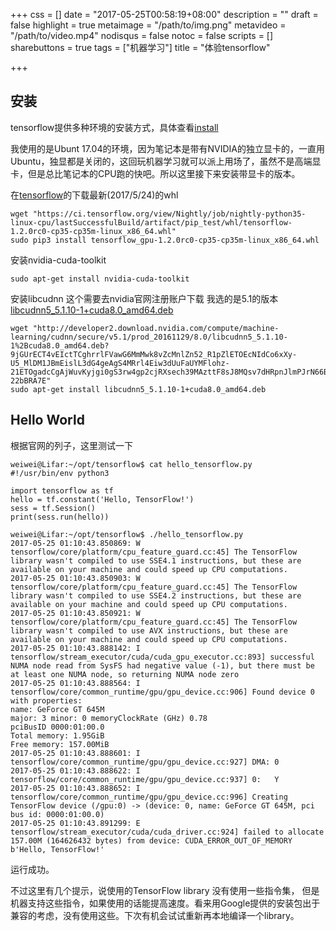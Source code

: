 +++
css = []
date = "2017-05-25T00:58:19+08:00"
description = ""
draft = false
highlight = true
metaimage = "/path/to/img.png"
metavideo = "/path/to/video.mp4"
nodisqus = false
notoc = false
scripts = []
sharebuttons = true
tags = ["机器学习"]
title = "体验tensorflow"

+++


## 安装

tensorflow提供多种环境的安装方式，具体查看[install](https://www.tensorflow.org/install/)

我使用的是Ubunt 17.04的环境，因为笔记本是带有NVIDIA的独立显卡的，一直用Ubuntu，独显都是关闭的，这回玩机器学习就可以派上用场了，虽然不是高端显卡，但是总比笔记本的CPU跑的快吧。所以这里接下来安装带显卡的版本。

在[tensorflow](https://github.com/tensorflow/tensorflow)的下载最新(2017/5/24)的whl

```
wget "https://ci.tensorflow.org/view/Nightly/job/nightly-python35-linux-cpu/lastSuccessfulBuild/artifact/pip_test/whl/tensorflow-1.2.0rc0-cp35-cp35m-linux_x86_64.whl"
sudo pip3 install tensorflow_gpu-1.2.0rc0-cp35-cp35m-linux_x86_64.whl
```

安装nvidia-cuda-toolkit

```
sudo apt-get install nvidia-cuda-toolkit
```

安装libcudnn
这个需要去nvidia官网注册账户下载
我选的是5.1的版本[libcudnn5_5.1.10-1+cuda8.0_amd64.deb](http://developer2.download.nvidia.com/compute/machine-learning/cudnn/secure/v5.1/prod_20161129/8.0/libcudnn5_5.1.10-1%2Bcuda8.0_amd64.deb?9jGUrECT4vEIctTCghrrlFVawG6MmMwk8vZcMnlZn52_R1pZlETOEcNIdCo6xXy-U5_MlDM1JBmEislL3dG4geAgS4MRrl4Eiw3dUuFaUYMFlohz-21ETOgadcCgAjWuvKyjgi0gS3rw4gp2cjRXsech39MAzttF8sJ8MQsv7dHRpnJlmPJrN66BYEdXCwVgr_x7FaGKoI_aYGQ-22bBRA7E)

```
wget "http://developer2.download.nvidia.com/compute/machine-learning/cudnn/secure/v5.1/prod_20161129/8.0/libcudnn5_5.1.10-1%2Bcuda8.0_amd64.deb?9jGUrECT4vEIctTCghrrlFVawG6MmMwk8vZcMnlZn52_R1pZlETOEcNIdCo6xXy-U5_MlDM1JBmEislL3dG4geAgS4MRrl4Eiw3dUuFaUYMFlohz-21ETOgadcCgAjWuvKyjgi0gS3rw4gp2cjRXsech39MAzttF8sJ8MQsv7dHRpnJlmPJrN66BYEdXCwVgr_x7FaGKoI_aYGQ-22bBRA7E"
sudo apt-get install libcudnn5_5.1.10-1+cuda8.0_amd64.deb
```

## Hello World

根据官网的列子，这里测试一下
```
weiwei@Lifar:~/opt/tensorflow$ cat hello_tensorflow.py 
#!/usr/bin/env python3

import tensorflow as tf
hello = tf.constant('Hello, TensorFlow!')
sess = tf.Session()
print(sess.run(hello))

weiwei@Lifar:~/opt/tensorflow$ ./hello_tensorflow.py 
2017-05-25 01:10:43.850869: W tensorflow/core/platform/cpu_feature_guard.cc:45] The TensorFlow library wasn't compiled to use SSE4.1 instructions, but these are available on your machine and could speed up CPU computations.
2017-05-25 01:10:43.850903: W tensorflow/core/platform/cpu_feature_guard.cc:45] The TensorFlow library wasn't compiled to use SSE4.2 instructions, but these are available on your machine and could speed up CPU computations.
2017-05-25 01:10:43.850921: W tensorflow/core/platform/cpu_feature_guard.cc:45] The TensorFlow library wasn't compiled to use AVX instructions, but these are available on your machine and could speed up CPU computations.
2017-05-25 01:10:43.888142: I tensorflow/stream_executor/cuda/cuda_gpu_executor.cc:893] successful NUMA node read from SysFS had negative value (-1), but there must be at least one NUMA node, so returning NUMA node zero
2017-05-25 01:10:43.888564: I tensorflow/core/common_runtime/gpu/gpu_device.cc:906] Found device 0 with properties: 
name: GeForce GT 645M
major: 3 minor: 0 memoryClockRate (GHz) 0.78
pciBusID 0000:01:00.0
Total memory: 1.95GiB
Free memory: 157.00MiB
2017-05-25 01:10:43.888601: I tensorflow/core/common_runtime/gpu/gpu_device.cc:927] DMA: 0 
2017-05-25 01:10:43.888622: I tensorflow/core/common_runtime/gpu/gpu_device.cc:937] 0:   Y 
2017-05-25 01:10:43.888652: I tensorflow/core/common_runtime/gpu/gpu_device.cc:996] Creating TensorFlow device (/gpu:0) -> (device: 0, name: GeForce GT 645M, pci bus id: 0000:01:00.0)
2017-05-25 01:10:43.891299: E tensorflow/stream_executor/cuda/cuda_driver.cc:924] failed to allocate 157.00M (164626432 bytes) from device: CUDA_ERROR_OUT_OF_MEMORY
b'Hello, TensorFlow!'
```

运行成功。

不过这里有几个提示，说使用的TensorFlow library 没有使用一些指令集， 但是机器支持这些指令，如果使用的话能提高速度。看来用Google提供的安装包出于兼容的考虑，没有使用这些。下次有机会试试重新再本地编译一个library。
